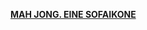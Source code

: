 [**MAH JONG. EINE SOFAIKONE**](https://www.roche-bobois.com/de-DE/rochebobois/mah-jong-eine-sofaikone)